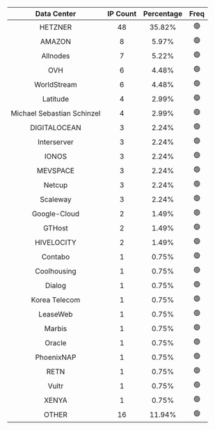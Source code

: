 | Data Center | IP Count | Percentage | Freq |
|:------------:|:--------:|:-----------:|:-----:|
| HETZNER | 48 | 35.82% | 🟢 |
| AMAZON | 8 | 5.97% | 🟢 |
| Allnodes | 7 | 5.22% | 🟢 |
| OVH | 6 | 4.48% | 🟢 |
| WorldStream | 6 | 4.48% | 🟢 |
| Latitude | 4 | 2.99% | 🟢 |
| Michael Sebastian Schinzel | 4 | 2.99% | 🟢 |
| DIGITALOCEAN | 3 | 2.24% | 🟢 |
| Interserver | 3 | 2.24% | 🟢 |
| IONOS | 3 | 2.24% | 🟢 |
| MEVSPACE | 3 | 2.24% | 🟢 |
| Netcup | 3 | 2.24% | 🟢 |
| Scaleway | 3 | 2.24% | 🟢 |
| Google-Cloud | 2 | 1.49% | 🟢 |
| GTHost | 2 | 1.49% | 🟢 |
| HIVELOCITY | 2 | 1.49% | 🟢 |
| Contabo | 1 | 0.75% | 🟢 |
| Coolhousing | 1 | 0.75% | 🟢 |
| Dialog | 1 | 0.75% | 🟢 |
| Korea Telecom | 1 | 0.75% | 🟢 |
| LeaseWeb | 1 | 0.75% | 🟢 |
| Marbis | 1 | 0.75% | 🟢 |
| Oracle | 1 | 0.75% | 🟢 |
| PhoenixNAP | 1 | 0.75% | 🟢 |
| RETN | 1 | 0.75% | 🟢 |
| Vultr | 1 | 0.75% | 🟢 |
| XENYA | 1 | 0.75% | 🟢 |
| OTHER | 16 | 11.94% | 🟢 |
